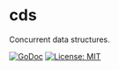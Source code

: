 # cds
Concurrent data structures.

[![GoDoc](https://godoc.org/github.com/reconditematter/cds?status.svg)](https://godoc.org/github.com/reconditematter/cds)
[![License: MIT](https://img.shields.io/badge/License-MIT-blue.svg)](https://opensource.org/licenses/MIT)
